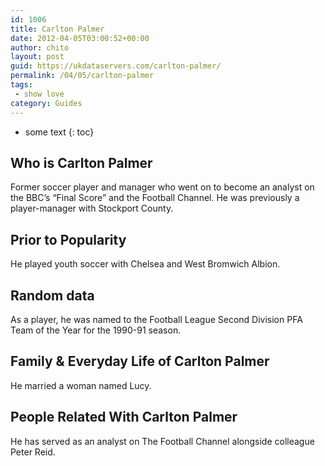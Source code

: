 ```yaml
---
id: 1006
title: Carlton Palmer
date: 2012-04-05T03:00:52+00:00
author: chito
layout: post
guid: https://ukdataservers.com/carlton-palmer/
permalink: /04/05/carlton-palmer
tags:
 - show love
category: Guides
---
```


* some text
{: toc}


## Who is  Carlton Palmer
                  
                  
                  
Former soccer player and manager who went on to become an analyst on the BBC&#8217;s &#8220;Final Score&#8221; and the Football Channel. He was previously a player-manager with Stockport County.
                  
                
                
                
## Prior to Popularity 
                  
                  
                  
He played youth soccer with Chelsea and West Bromwich Albion.
                  
                
                
                
## Random data 
                  
                  
                  
As a player, he was named to the Football League Second Division PFA Team of the Year for the 1990-91 season.
                  
                
                
                
## Family & Everyday Life of Carlton Palmer
                  
                  
                  
He married a woman named Lucy.
                  
                
                
                
## People Related With  Carlton Palmer
                  
                  
                  
He has served as an analyst on The Football Channel alongside colleague Peter Reid.
                  
                
              
            
          
          
          
    
    
  
